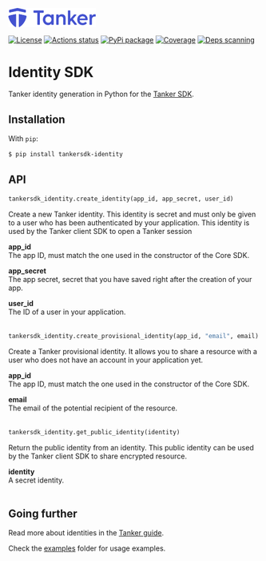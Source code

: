 <a href="#readme"><img src="https://raw.githubusercontent.com/TankerHQ/spec/master/img/tanker-logotype-blue-nomargin-350.png" alt="Tanker logo" width="175" /></a>

[![License](https://img.shields.io/badge/License-Apache%202.0-blue.svg)](https://opensource.org/licenses/Apache-2.0)
[![Actions status](https://github.com/TankerHQ/identity-python/workflows/tests/badge.svg)](https://github.com/TankerHQ/identity-python/actions)
[![PyPi package](https://img.shields.io/pypi/v/tankersdk-identity.svg)](https://pypi.org/project/tankersdk-identity)
[![Coverage](https://img.shields.io/codecov/c/github/TankerHQ/identity-python.svg?label=Coverage)](https://codecov.io/gh/TankerHQ/identity-python)
[![Deps scanning](https://img.shields.io/badge/deps%20scanning-pyup.io-brightgreen)](https://github.com/TankerHQ/identity-python/actions/workflows/safety.yml)

# Identity SDK

Tanker identity generation in Python for the [Tanker SDK](https://docs.tanker.io/latest/).

## Installation

With `pip`:

```sh
$ pip install tankersdk-identity
```

## API

```python
tankersdk_identity.create_identity(app_id, app_secret, user_id)
```

Create a new Tanker identity. This identity is secret and must only be given to a user who has been authenticated by your application. This identity is used by the Tanker client SDK to open a Tanker session

**app_id**<br>
The app ID, must match the one used in the constructor of the Core SDK.

**app_secret**<br>
The app secret, secret that you have saved right after the creation of your app.

**user_id**<br>
The ID of a user in your application.
<br><br>

```python
tankersdk_identity.create_provisional_identity(app_id, "email", email)
```

Create a Tanker provisional identity. It allows you to share a resource with a user who does not have an account in your application yet.

**app_id**<br>
The app ID, must match the one used in the constructor of the Core SDK.

**email**<br>
The email of the potential recipient of the resource.
<br><br>

```python
tankersdk_identity.get_public_identity(identity)
```

Return the public identity from an identity. This public identity can be used by the Tanker client SDK to share encrypted resource.

**identity**<br>
A secret identity.
<br><br>

## Going further

Read more about identities in the [Tanker guide](https://docs.tanker.io/latest/guides/identity-management/).

Check the [examples](https://github.com/TankerHQ/identity-python/tree/master/examples) folder for usage examples.
